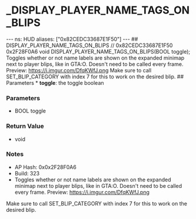 # _DISPLAY_PLAYER_NAME_TAGS_ON_BLIPS

--- ns: HUD aliases: ["0x82CEDC33687E1F50"] --- ## DISPLAY_PLAYER_NAME_TAGS_ON_BLIPS  // 0x82CEDC33687E1F50 0x2F28F0A6 void DISPLAY_PLAYER_NAME_TAGS_ON_BLIPS(BOOL toggle);  Toggles whether or not name labels are shown on the expanded minimap next to player blips, like in GTA:O. Doesn't need to be called every frame. Preview: https://i.imgur.com/DfqKWfJ.png Make sure to call SET_BLIP_CATEGORY with index 7 for this to work on the desired blip.  ## Parameters * **toggle**: the toggle boolean

### Parameters
* BOOL toggle

### Return Value
* void

### Notes
* AP Hash: 0x0x2F28F0A6
* Build: 323
* Toggles whether or not name labels are shown on the expanded minimap next to player blips, like in GTA:O.
Doesn't need to be called every frame.
Preview: https://i.imgur.com/DfqKWfJ.png

Make sure to call SET_BLIP_CATEGORY with index 7 for this to work on the desired blip.

